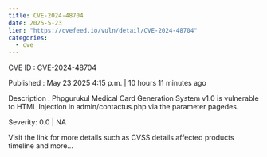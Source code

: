 ```yaml
---
title: CVE-2024-48704
date: 2025-5-23
lien: "https://cvefeed.io/vuln/detail/CVE-2024-48704"
categories:
  - cve
---
```


CVE ID : CVE-2024-48704

Published :  May 23
2025
4:15 p.m. | 10 hours
11 minutes ago

Description : Phpgurukul Medical Card Generation System v1.0 is vulnerable to HTML Injection in admin/contactus.php via the parameter pagedes.

Severity: 0.0 | NA

Visit the link for more details
such as CVSS details
affected products
timeline
and more...
